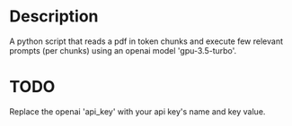 # Description
A python script that reads a pdf in token chunks and execute few relevant prompts (per chunks) using an openai model 'gpu-3.5-turbo'. 
# TODO
Replace the openai 'api_key' with your api key's name and key value. 
